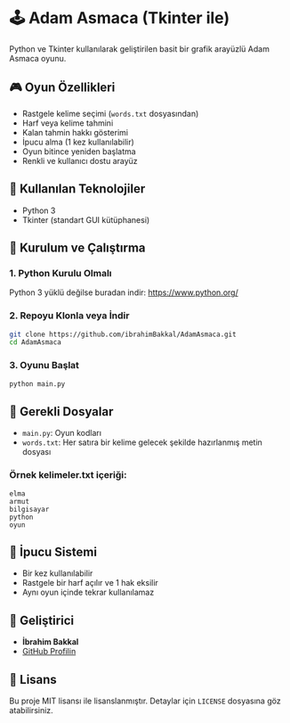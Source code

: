 # 🕹️ Adam Asmaca (Tkinter ile)

Python ve Tkinter kullanılarak geliştirilen basit bir grafik arayüzlü Adam Asmaca oyunu.


## 🎮 Oyun Özellikleri

- Rastgele kelime seçimi (`words.txt` dosyasından)
- Harf veya kelime tahmini
- Kalan tahmin hakkı gösterimi
- İpucu alma (1 kez kullanılabilir)
- Oyun bitince yeniden başlatma
- Renkli ve kullanıcı dostu arayüz

## 💼 Kullanılan Teknolojiler

- Python 3
- Tkinter (standart GUI kütüphanesi)

## 🔧 Kurulum ve Çalıştırma

### 1. Python Kurulu Olmalı

Python 3 yüklü değilse buradan indir: https://www.python.org/

### 2. Repoyu Klonla veya İndir

```bash
git clone https://github.com/ibrahimBakkal/AdamAsmaca.git
cd AdamAsmaca
```

### 3. Oyunu Başlat

```bash
python main.py
```

## 📁 Gerekli Dosyalar

- `main.py`: Oyun kodları
- `words.txt`: Her satıra bir kelime gelecek şekilde hazırlanmış metin dosyası

### Örnek kelimeler.txt içeriği:

```
elma
armut
bilgisayar
python
oyun
```

## 🧠 İpucu Sistemi

- Bir kez kullanılabilir
- Rastgele bir harf açılır ve 1 hak eksilir
- Aynı oyun içinde tekrar kullanılamaz

## 👤 Geliştirici

- **İbrahim Bakkal**
- [GitHub Profilin](https://github.com/ibrahimBakkal)

## 📄 Lisans

Bu proje MIT lisansı ile lisanslanmıştır. Detaylar için `LICENSE` dosyasına göz atabilirsiniz.
